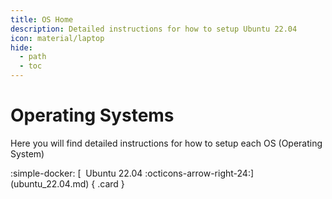 ```yaml
---
title: OS Home
description: Detailed instructions for how to setup Ubuntu 22.04
icon: material/laptop
hide:
  - path
  - toc
---
```



# Operating Systems

Here you will find detailed instructions for how to setup each OS (Operating System)

<div class="grid cards" style="margin: 0 auto;" markdown>
:simple-docker: [&nbsp; Ubuntu 22.04 :octicons-arrow-right-24:](ubuntu_22.04.md)
{ .card }

</div>
